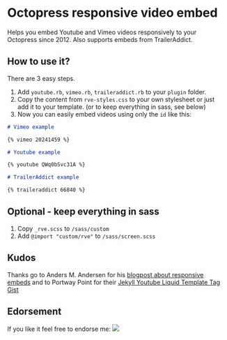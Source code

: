 # Octopress responsive video embed

Helps you embed Youtube and Vimeo videos responsively to your Octopress since 2012. Also supports embeds from TrailerAddict.

## How to use it?

There are 3 easy steps.

1. Add ```youtube.rb```, ```vimeo.rb```, ```traileraddict.rb``` to your ```plugin``` folder.
2. Copy the content from ```rve-styles.css``` to your own stylesheet or just add it to your template. (or to keep everything in sass, see below)
3. Now you can easily embed videos using only the ```id``` like this:

```markdown
# Vimeo example

{% vimeo 20241459 %}

# Youtube example

{% youtube QWq0bSvc31A %}

# TrailerAddict example

{% traileraddict 66840 %}

```

## Optional - keep everything in sass

1. Copy ```_rve.scss``` to ```/sass/custom```
2. Add ```@import "custom/rve"``` to  ```/sass/screen.scss```

## Kudos

Thanks go to Anders M. Andersen for his [blogpost about responsive embeds](http://amobil.se/2011/11/responsive-embeds/) and to Portway Point for their [Jekyll Youtube Liquid Template Tag Gist](http://www.portwaypoint.co.uk/jekyll-youtube-liquid-template-tag-gist/)

## Edorsement

If you like it feel free to endorse me: [![](http://api.coderwall.com/optikfluffel/endorsecount.png)](http://coderwall.com/optikfluffel)
